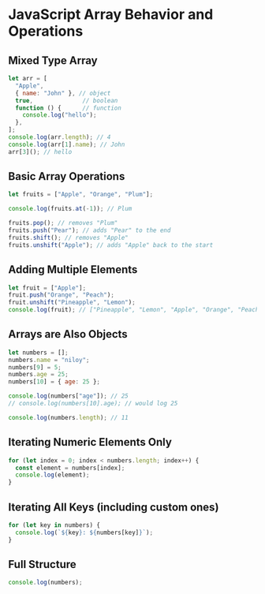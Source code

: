 # JavaScript Array Behavior and Operations

## Mixed Type Array
```js
let arr = [
  "Apple",
  { name: "John" }, // object
  true,              // boolean
  function () {      // function
    console.log("hello");
  },
];
console.log(arr.length); // 4
console.log(arr[1].name); // John
arr[3](); // hello
```

## Basic Array Operations
```js
let fruits = ["Apple", "Orange", "Plum"];

console.log(fruits.at(-1)); // Plum

fruits.pop(); // removes "Plum"
fruits.push("Pear"); // adds "Pear" to the end
fruits.shift(); // removes "Apple"
fruits.unshift("Apple"); // adds "Apple" back to the start
```

## Adding Multiple Elements
```js
let fruit = ["Apple"];
fruit.push("Orange", "Peach");
fruit.unshift("Pineapple", "Lemon");
console.log(fruit); // ["Pineapple", "Lemon", "Apple", "Orange", "Peach"]
```

## Arrays are Also Objects
```js
let numbers = [];
numbers.name = "niloy";
numbers[9] = 5;
numbers.age = 25;
numbers[10] = { age: 25 };

console.log(numbers["age"]); // 25
// console.log(numbers[10].age); // would log 25

console.log(numbers.length); // 11
```

## Iterating Numeric Elements Only
```js
for (let index = 0; index < numbers.length; index++) {
  const element = numbers[index];
  console.log(element);
}
```

## Iterating All Keys (including custom ones)
```js
for (let key in numbers) {
  console.log(`${key}: ${numbers[key]}`);
}
```

## Full Structure
```js
console.log(numbers);
```
